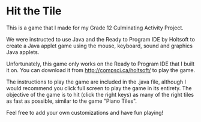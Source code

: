 # Hit the Tile
This is a game that I made for my Grade 12 Culminating Activity Project. 

We were instructed to use Java and the Ready to Program IDE by Holtsoft to create
a Java applet game using  the mouse, keyboard, sound and graphics Java applets. 

Unfortunately, this game only works on the Ready to Program IDE that I built it on. You
can download it from http://compsci.ca/holtsoft/ to play the game. 

The instructions to play the game are included in the .java file, although I would recommend
you click full screen to play the game in its entirety. The objective of the game is to hit
(click the right keys) as many of the right tiles as fast as possible, similar to the game
"Piano Tiles". 

Feel free to add your own customizations and have fun playing!
 